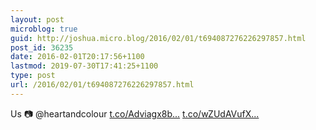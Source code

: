```yaml
---
layout: post
microblog: true
guid: http://joshua.micro.blog/2016/02/01/t694087276226297857.html
post_id: 36235
date: 2016-02-01T20:17:56+1100
lastmod: 2019-07-30T17:41:25+1100
type: post
url: /2016/02/01/t694087276226297857.html
---
```

Us 📷 @heartandcolour [t.co/Adviagx8b...](https://t.co/Adviagx8bO) [t.co/wZUdAVufX...](https://t.co/wZUdAVufXY)
